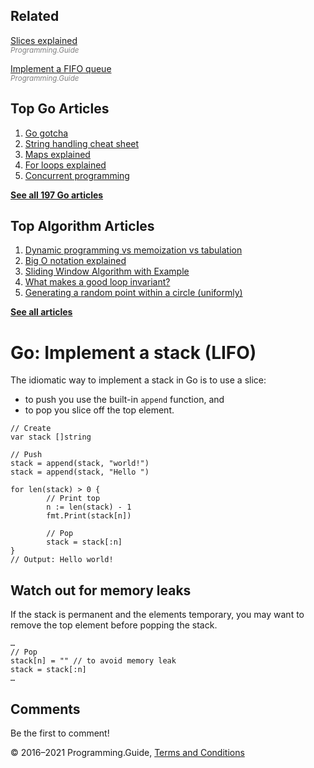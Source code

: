 ## Related

[Slices explained](slices-explained.html)  
<span style="color: grey; font-style: italic; font-size: smaller">Programming.Guide</span>

[Implement a FIFO queue](implement-fifo-queue.html)  
<span style="color: grey; font-style: italic; font-size: smaller">Programming.Guide</span>

## Top Go Articles

1.  [Go gotcha](go-gotcha.html)
2.  [String handling cheat sheet](string-functions-reference-cheat-sheet.html)
3.  [Maps explained](maps-explained.html)
4.  [For loops explained](for-loop.html)
5.  [Concurrent programming](go-concurrency-tutorial.html)

[**See all 197 Go articles**](index.html)

## Top Algorithm Articles

1.  [Dynamic programming vs memoization vs tabulation](../dynamic-programming-vs-memoization-vs-tabulation.html)
2.  [Big O notation explained](../big-o-notation-explained.html)
3.  [Sliding Window Algorithm with Example](../sliding-window-example.html)
4.  [What makes a good loop invariant?](../what-makes-a-good-loop-invariant.html)
5.  [Generating a random point within a circle (uniformly)](../random-point-within-circle.html)

[**See all articles**](../index.html)

# Go: Implement a stack (LIFO)

The idiomatic way to implement a stack in Go is to use a slice:

- to push you use the built-in `append` function, and
- to pop you slice off the top element.

<!-- -->

    // Create
    var stack []string

    // Push
    stack = append(stack, "world!")
    stack = append(stack, "Hello ")

    for len(stack) > 0 {
            // Print top
            n := len(stack) - 1
            fmt.Print(stack[n])

            // Pop
            stack = stack[:n]
    }
    // Output: Hello world!

## Watch out for memory leaks

If the stack is permanent and the elements temporary, you may want to remove the top element before popping the stack.

    …
    // Pop
    stack[n] = "" // to avoid memory leak
    stack = stack[:n]
    …

## Comments

Be the first to comment!

© 2016–2021 Programming.Guide, [Terms and Conditions](../terms-and-conditions.html)
